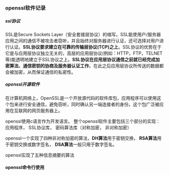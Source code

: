 ### openssl软件记录

##### ssl协议

SSL是Secure Sockets Layer（安全套接层协议）的缩写。SSL能使用户/服务器应用之间的通信不被攻击者窃听，并且始终对服务器进行认证，还可选择对用户进行认证。**SSL协议要求建立在可靠的传输层协议(TCP)之上**。SSL协议的优势在于它是与应用层协议独立无关的，高层的应用层协议(例如：HTTP，FTP，TELNET等)能透明地建立于SSL协议之上。**SSL协议在应用层协议通信之前就已经完成加密算法、通信密钥的协商及服务器认证工作**。在此之后应用层协议所传送的数据都会被加密，从而保证通信的私密性。

##### openssl开源软件

在计算机网络上，OpenSSL是一个开放源代码的软件库包，应用程序可以使用这个包来进行安全通信，避免窃听，同时确认另一端连接者的身份。这个包广泛被应用在互联网的网页服务器上。

openssl使用c语言作为开发语言。 整个openssl软件主要包括三个部分的实现： 应用程序， SSL协议库， 密码算法库（对称加密， 非对称加密）

openssl一个实现了四种非对称加密的算法，**DH算法**用于密钥交换， **RSA算法**用于密钥交换或数字签名， **DSA算法**一般只用于数字签名。

openssl实现了五种信息摘要的算法



#### openssl命令行使用

